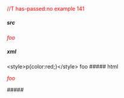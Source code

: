 //T has-passed:no
example 141
##### src
<style>p{color:red;}</style>
*foo*
##### xml
<?xml version="1.0" encoding="UTF-8"?>
<!DOCTYPE document SYSTEM "CommonMark.dtd">
<document xmlns="http://commonmark.org/xml/1.0">
  <html_block>&lt;style&gt;p{color:red;}&lt;/style&gt;
</html_block>
  <paragraph>
    <emph>
      <text>foo</text>
    </emph>
  </paragraph>
</document>
##### html
<style>p{color:red;}</style>
<p><em>foo</em></p>
#####
